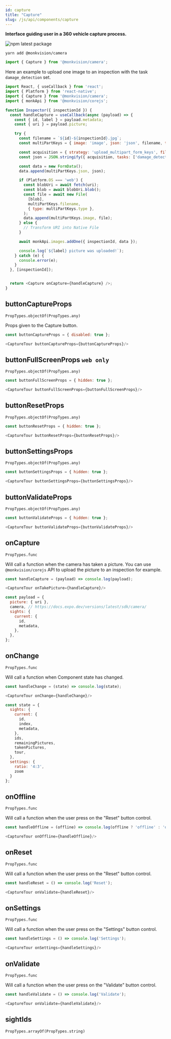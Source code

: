 ```yaml
---
id: capture
title: "Capture"
slug: /js/api/components/capture
---
```


**Interface guiding user in a 360 vehicle capture process.**

![npm latest package](https://img.shields.io/npm/v/@monkvision/react-native-views/latest.svg)

```yarn
yarn add @monkvision/camera
```

``` javascript
import { Capture } from '@monkvision/camera';
```

Here an example to upload one image to an inspection with the task `damage_detection` set.

```javascript
import React, { useCallback } from 'react';
import { Platform } from 'react-native';
import { Capture } from '@monkvision/camera';
import { monkApi } from '@monkvision/corejs';

function Inspector({ inspectionId }) {
  const handleCapture = useCallback(async (payload) => {
    const { id, label } = payload.metadata;
    const { uri } = payload.picture;

    try {
      const filename = `${id}-${inspectionId}.jpg`;
      const multiPartKeys = { image: 'image', json: 'json', filename, type: 'image/jpg' };

      const acquisition = { strategy: 'upload_multipart_form_keys', file_key: multiPartKeys.image };
      const json = JSON.stringify({ acquisition, tasks: ['damage_detection'] });

      const data = new FormData();
      data.append(multiPartKeys.json, json);

      if (Platform.OS === 'web') {
        const blobUri = await fetch(uri);
        const blob = await blobUri.blob();
        const file = await new File(
          [blob],
          multiPartKeys.filename,
          { type: multiPartKeys.type },
        );
        data.append(multiPartKeys.image, file);
      } else {
        // Transform URI into Native File
      }

      await monkApi.images.addOne({ inspectionId, data });

      console.log(`${label} picture was uploaded!`);
    } catch (e) {
      console.error(e);
    }
  }, [inspectionId]);


  return <Capture onCapture={handleCapture} />;
}
```

## buttonCaptureProps
`PropTypes.objectOf(PropTypes.any)`

Props given to the Capture button.

```javascript
const buttonCaptureProps = { disabled: true };

<CaptureTour buttonCaptureProps={buttonCaptureProps}/>
```

## buttonFullScreenProps `web only`
`PropTypes.objectOf(PropTypes.any)`

```javascript
const buttonFullScreenProps = { hidden: true };

<CaptureTour buttonFullScreenProps={buttonFullScreenProps}/>
```

## buttonResetProps
`PropTypes.objectOf(PropTypes.any)`

```javascript
const buttonResetProps = { hidden: true };

<CaptureTour buttonResetProps={buttonResetProps}/>
```

## buttonSettingsProps
`PropTypes.objectOf(PropTypes.any)`

```javascript
const buttonSettingsProps = { hidden: true };

<CaptureTour buttonSettingsProps={buttonSettingsProps}/>
```

## buttonValidateProps
`PropTypes.objectOf(PropTypes.any)`

```javascript
const buttonValidateProps = { hidden: true };

<CaptureTour buttonValidateProps={buttonValidateProps}/>
```

## onCapture
`PropTypes.func`

Will call a function when the camera has taken a picture. You can use `@monkvision/corejs` API to upload the picture to an inspection for example.

```javascript
const handleCapture = (payload) => console.log(payload);

<CaptureTour onTakePicture={handleCapture}/>
```

```javascript
const payload = {
  picture: { uri },
  camera, // https://docs.expo.dev/versions/latest/sdk/camera/
  sights: {
    current: {
      id,
      metadata,
    },
  },
};
```

## onChange
`PropTypes.func`

Will call a function when Component state has changed.

```javascript
const handleChange = (state) => console.log(state);

<CaptureTour onChange={handleChange}/>
```

```javascript
const state = {
  sights: {
    current: {
      id,
      index,
      metadata,
    },
    ids,
    remainingPictures,
    takenPictures,
    tour,
  },
  settings: {
    ratio: '4:3',
    zoom
  }
};
```

## onOffline
`PropTypes.func`

Will call a function when the user press on the "Reset" button control.

```javascript
const handleOffline = (offline) => console.log(offline ? 'offline' : 'online');

<CaptureTour onOffline={handleOffline}/>
```

## onReset
`PropTypes.func`

Will call a function when the user press on the "Reset" button control.

```javascript
const handleReset = () => console.log('Reset');

<CaptureTour onValidate={handleReset}/>
```

## onSettings
`PropTypes.func`

Will call a function when the user press on the "Settings" button control.

```javascript
const handleSettings = () => console.log('Settings');

<CaptureTour onSettings={handleSettings}/>
```

## onValidate
`PropTypes.func`

Will call a function when the user press on the "Validate" button control.

```javascript
const handleValidate = () => console.log('Validate');

<CaptureTour onValidate={handleValidate}/>
```

## sightIds
`PropTypes.arrayOf(PropTypes.string)`
